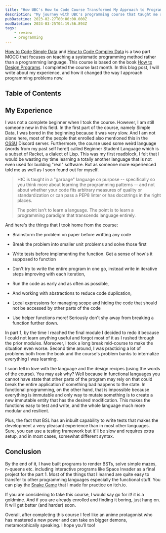 ```yaml
---
title: "How UBC's How to Code Course Transformed My Approach to Programming"
description: "My journey with UBC's programming course that taught me systematic design principles beyond any specific language to solve problems effectively."
pubDatetime: 2023-02-27T00:00:00.000Z
modDatetime: 2024-03-25T04:19:56.894Z
tags:
    - review
    - programming
---
```


[How to Code Simple Data](https://www.edx.org/course/how-to-code-simple-data) and [How to Code Complex Data](https://www.edx.org/course/how-to-code-complex-data) is a two part MOOC that focuses on teaching a systematic programming method rather than a programming language. This course is based on the book [How to Design Programs](https://htdp.org/2022-8-7/Book/index.html). I completed the course last month. In this blog post, I will write about my experience, and how it changed the way I approach programming problems now.

## Table of Contents

## My Experience

I was not a complete beginner when I took the course. However, I am still someone new in this field. In the first part of the course, namely Simple Data, I was bored in the beginning because it was very slow. And I am not alone here, most of the people that enrolled also mentioned this in the [OSSU](https://github.com/ossu/computer-science#community) Discord server. Furthermore, the course used some weird language (words from my past self here!) called Beginner Student Language which is a subset of Racket, a dialect of Lisp. This was my first roadblock, I felt that I would be wasting my time learning a totally another language that is not even used for building "real" software. But as someone more experienced told me as well as I soon found out for myself.

> HtC is taught in a "garbage" language on purpose -- specifically so you think more about learning the programming patterns -- and not about whether your code fits arbitrary measures of quality or standardization or can pass a PEP8 linter or has docstrings in the right places.
>
> The point isn't to learn a language. The point is to learn a programming paradigm that transcends language entirely.

And here's the things that I took home from the course:

- Brainstorm the problem on paper before writting any code

- Break the problem into smaller unit problems and solve those first

- Write tests before implementing the function. Get a sense of how's it supposed to function

- Don't try to write the entire program in one go, instead write in iterative steps improving with each iteration,

- Run the code as early and as often as possible,

- And working with abstractions to reduce code duplication,

- Local expressions for managing scope and hiding the code that should not be accessed by other parts of the code

- Use helper functions more! Seriously don't shy away from breaking a function further down.

In part 1, by the time I reached the final module I decided to redo it because I could not learn anything useful and forgot most of it as I rushed through the prior modules. Moreover, I took a long break mid-course to make the situation even worse. Second time around, I was practicing a lot of problems both from the book and the course's problem banks to internalize everything I was learning.

I soon fell in love with the language and the design recipes (using the words of the course). You may ask why? Well because in functional languages you cannot have state that other parts of the program may rely on that could break the entire application if something bad happens to the state. In functional programming, on the other hand, that is impossible because everything is immutable and only way to mutate something is to create a new immutable entity that has the desired modification. This makes the functions easy to test and write, and the whole language much more modular and resilient.

Plus, the fact that BSL has an inbuilt capability to write tests that makes the development a very pleasant experience than in most other languages. Sure, you can use a testing framework but it'll be slow and requires extra setup, and in most cases, somewhat different syntax.

## Conclusion

By the end of it, I have built programs to render BSTs, solve simple mazes, n-queens etc. including interactive programs like Space Invader as a final project for the part 1. Most of the things that I learned are quite easy to transfer to other programming languages especially the functional stuff. You can play the [Snake Game](https://avatar-hiro.itch.io/simple-snake) that I made for practice on itch.io.

If you are considering to take this course, I would say go for it! it is a goldmine. And if you are already enrolled and finding it boring, just hang on. It will get better (and harder) soon.

Overall, after completing this course I feel like an anime protagonist who has mastered a new power and can take on bigger demons, metamorphically speaking. I hope you'll too!
